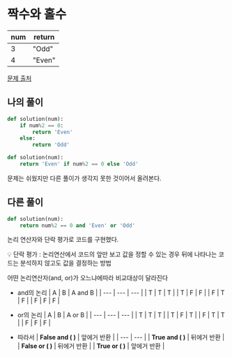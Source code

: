 # 짝수와 홀수

| num | return |
| --- | --- |
| 3 | "Odd" |
| 4 | "Even" |

[문제 출처](https://school.programmers.co.kr/learn/courses/30/lessons/12937)

## 나의 풀이

```python
def solution(num):
    if num%2 == 0:
        return 'Even'
    else:
        return 'Odd'
```
```python
def solution(num):
	return 'Even' if num%2 == 0 else 'Odd'
```
문제는 쉬웠지만 다른 풀이가 생각지 못한 것이어서 올려본다.

## 다른 풀이

```python
def solution(num):
	return num%2 == 0 and 'Even' or 'Odd'
```

논리 연산자와 단락 평가로 코드를 구현했다.

<aside>
💡 단락 평가 : 논리연산에서 코드의 앞만 보고 값을 정할 수 있는 경우 뒤에 나타나는 코드는 분석하지 않고도 값을 결정하는 방법

</aside>

어떤 논리연산자(and, or)가 오느냐에따라 비교대상이 달라진다

- and의 논리
    | A | B | A and B |
    | --- | --- | --- |
    | T | T | T |
    | T | F | F |
    | F | T | F |
    | F | F | F |
- or의 논리
    | A | B | A or B |
    | --- | --- | --- |
    | T | T | T |
    | T | F | T |
    | F | T | T |
    | F | F | F |

- 따라서
    |  **False and ( )** | 앞에거 반환 |
    | --- | --- |
    |  **True and ( )** | 뒤에거 반환 |
    |  **False or ( )** | 뒤에거 반환 |
    |  **True or ( )** | 앞에거 반환 |